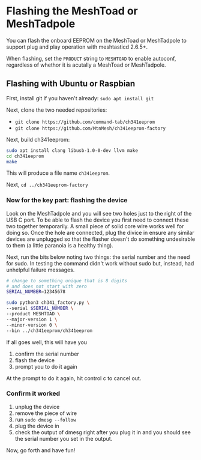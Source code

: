# Flashing the MeshToad or MeshTadpole

You can flash the onboard EEPROM on the MeshToad or MeshTadpole to support plug and play operation with meshtasticd 2.6.5+.

When flashing, set the `PRODUCT` string to `MESHTOAD` to enable autoconf, regardless of whethor it is acutally a MeshToad or MeshTadpole.

## Flashing with Ubuntu or Raspbian

First, install git if you haven't already: `sudo apt install git`

Next, clone the two needed repositories:

- `git clone https://github.com/command-tab/ch341eeprom`
- `git clone https://github.com/MtnMesh/ch341eeprom-factory`

Next, build ch341eeprom:

```bash
sudo apt install clang libusb-1.0-0-dev llvm make
cd ch341eeprom
make
```

This will produce a file name `ch341eeprom`.

Next, `cd ../ch341eeprom-factory`

### Now for the key part: flashing the device

Look on the MeshTadpole and you will see two holes just to the right of the USB C port. To be able to flash the device you first need to connect these two together temporarily. A small piece of solid core wire works well for doing so. Once the hole are connected, plug the divice in ensure any similar devices are unplugged so that the flasher doesn't do something undesirable to them (a little paranoia is a healthy thing).

Next, run the bits below noting two things: the serial number and the need for sudo. In testing the command didn't work without sudo but, instead, had unhelpful failure messages.

```bash
# change to something unique that is 8 digits
# and does not start with zero
SERIAL_NUMBER=12345678

sudo python3 ch341_factory.py \
--serial $SERIAL_NUMBER \
--product MESHTOAD \
--major-version 1 \
--minor-version 0 \
--bin ../ch341eeprom/ch341eeprom
```

If all goes well, this will have you

1. confirm the serial number
2. flash the device
3. prompt you to do it again

At the prompt to do it again, hit control c to cancel out.

### Confirm it worked

1. unplug the device
2. remove the piece of wire
3. run `sudo dmesg --follow`
4. plug the device in
5. check the output of dmesg right after you plug it in and you should see the serial number you set in the output.

Now, go forth and have fun!
